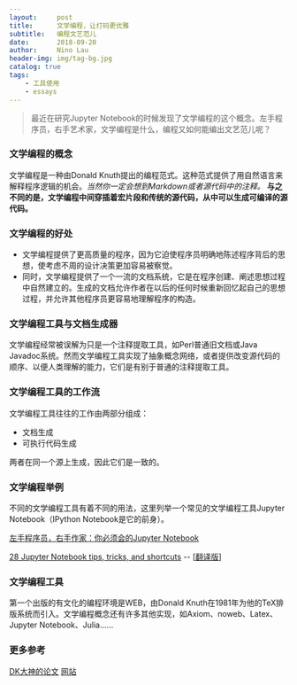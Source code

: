 ```yaml
---
layout:     post
title:      文学编程，让打码更优雅
subtitle:   编程文艺范儿
date:       2018-09-20
author:     Nino Lau
header-img: img/tag-bg.jpg
catalog: true
tags:
    - 工具使用
    - essays
---
```


> 最近在研究Jupyter Notebook的时候发现了文学编程的这个概念。左手程序员，右手艺术家，文学编程是什么，编程又如何能编出文艺范儿呢？


### 文学编程的概念

文学编程是一种由Donald Knuth提出的编程范式。这种范式提供了用自然语言来解释程序逻辑的机会。*当然你一定会想到Markdown或者源代码中的注释。* **与之不同的是，文学编程中间穿插着宏片段和传统的源代码，从中可以生成可编译的源代码。**


### 文学编程的好处

- 文学编程提供了更高质量的程序，因为它迫使程序员明确地陈述程序背后的思想，使考虑不周的设计决策更加容易被察觉。
- 同时，文学编程提供了一个一流的文档系统，它是在程序创建、阐述思想过程中自然建立的。生成的文档允许作者在以后的任何时候重新回忆起自己的思想过程，并允许其他程序员更容易地理解程序的构造。


### 文学编程工具与文档生成器

文学编程经常被误解为只是一个注释提取工具，如Perl普通旧文档或Java Javadoc系统。然而文学编程工具实现了抽象概念网络，或者提供改变源代码的顺序、以便人类理解的能力，它们是有别于普通的注释提取工具。


### 文学编程工具的工作流

文学编程工具往往的工作由两部分组成：

* 文档生成
* 可执行代码生成

两者在同一个源上生成，因此它们是一致的。


### 文学编程举例

不同的文学编程工具有着不同的用法，这里列举一个常见的文学编程工具Jupyter Notebook（IPython Notebook是它的前身）。

[左手程序员，右手作家：你必须会的Jupyter Notebook](https://www.jianshu.com/p/86117613b7a6)

[28 Jupyter Notebook tips, tricks, and shortcuts](https://www.dataquest.io/blog/jupyter-notebook-tips-tricks-shortcuts/) -- [[翻译版](http://liuchengxu.org/pelican-blog/jupyter-notebook-tips.html)]


### 文学编程工具

第一个出版的有文化的编程环境是WEB，由Donald Knuth在1981年为他的TeX排版系统而引入。文学编程概念还有许多其他实现，如Axiom、noweb、Latex、Jupyter Notebook、Julia......


### 更多参考

[DK大神的论文](http://www.literateprogramming.com/knuthweb.pdf)
[网站](http://www.literateprogramming.com)



